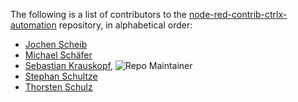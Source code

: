 The following is a list of contributors to the [node-red-contrib-ctrlx-automation](https://github.com/boschrexroth/node-red-contrib-ctrlx-automation) repository,
in alphabetical order:

* [Jochen Scheib](https://github.com/mapero)
* [Michael Schäfer](https://github.com/YourCodeShepherd)
* [Sebastian Krauskopf](https://github.com/krauskopf), ![Repo Maintainer](https://badgen.net/badge/repo/maintainer/blue "Repo Maintainer")
* [Stephan Schultze](https://github.com/StephanStS)
* [Thorsten Schulz](https://github.com/mrtandthecode)

